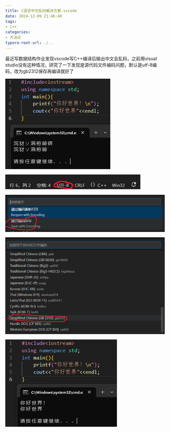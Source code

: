 ```yaml
---
title: C语言中文乱码解决方案-vscode
date: 2024-12-09 21:46:48
tags:
- C++
categories:
- 方法论
typora-root-url: ./..
---
```


最近写数据结构作业发现vscode写C++编译后输出中文会乱码，之前用visual studio没有这种情况，研究了一下发现是源代码文件编码问题，默认是utf-8编码，改为gb2312保存再编译就好了

![](/image/C++中文乱码解决方案-vscode/1.png)

![](/image/C++中文乱码解决方案-vscode/2.png)

![](/image/C++中文乱码解决方案-vscode/3.png)

![](/image/C++中文乱码解决方案-vscode/4.png)

![](/image/C++中文乱码解决方案-vscode/5.png)

